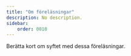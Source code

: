 ```yaml
---
title: "Om föreläsningar" 
description: No description.
sidebar:
    order: 0010
---
```


Berätta kort om syftet med dessa föreläsningar.






